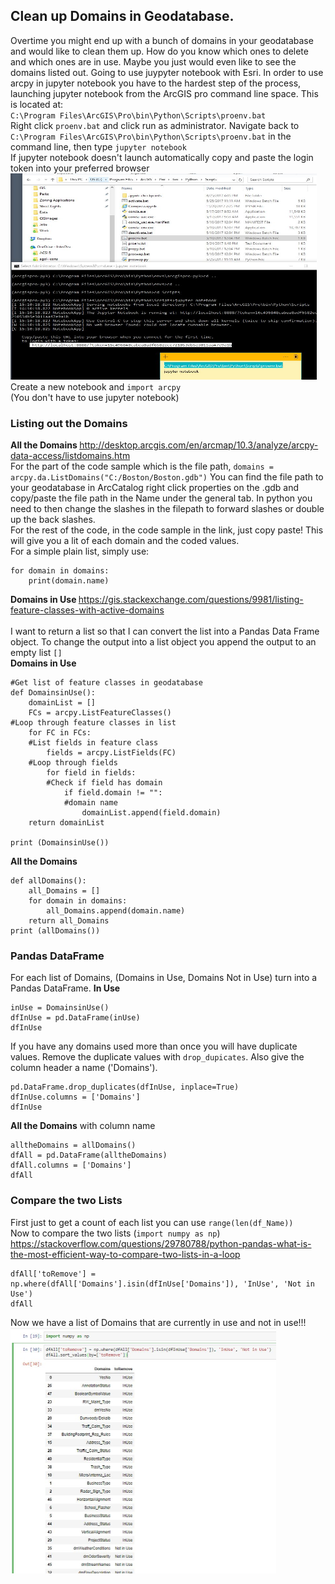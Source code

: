 ## Clean up Domains in Geodatabase.
Overtime you might end up with a bunch of domains in your geodatabase and would like to clean them up. How do you know which ones to delete and which ones are in use. Maybe you just would even like to see the domains listed out.
Going to use juypyter notebook with Esri. In order to use arcpy in jupyter notebook you have to the hardest step of the process, launching jupyter notebook from the ArcGIS pro command line space. This is located at: <br>
`C:\Program Files\ArcGIS\Pro\bin\Python\Scripts\proenv.bat` <br>
Right click `proenv.bat` and click run as administrator.
Navigate back to `C:\Program Files\ArcGIS\Pro\bin\Python\Scripts\proenv.bat` in the command line, then type `jupyter notebook` <br>
If jupyter notebook doesn't launch automatically copy and paste the login token into your preferred browser <br>
<img src="https://github.com/akell47/GIS/blob/master/GISImages/launchjupyterarcgis.JPG"
        width="490" height="330"/> <br>
Create a new notebook and `import arcpy` <br>
(You don't have to use jupyter notebook) <br>
### Listing out the Domains
<b> All the Domains </b> http://desktop.arcgis.com/en/arcmap/10.3/analyze/arcpy-data-access/listdomains.htm <br>
For the part of the code sample which is the file path, `domains = arcpy.da.ListDomains("C:/Boston/Boston.gdb")` You can find the file path to your geodatabase in ArcCatalog right click properties on the .gdb and copy/paste the file path in the Name under the general tab. In python you need to then change the slashes in the filepath to forward slashes or double up the back slashes. <br>
For the rest of the code, in the code sample in the link, just copy paste! This will give you a lit of each domain and the coded values. <br>
For a simple plain list, simply use:
```
for domain in domains:
    print(domain.name)
```

<b> Domains in Use </b> https://gis.stackexchange.com/questions/9981/listing-feature-classes-with-active-domains <br><br>
I want to return a list so that I can convert the list into a Pandas Data Frame object. To change the output into a list object you append the output to an empty list `[]` <br>
<b>Domains in Use</b>
```
#Get list of feature classes in geodatabase
def DomainsinUse():
    domainList = []
    FCs = arcpy.ListFeatureClasses()
#Loop through feature classes in list
    for FC in FCs:
    #List fields in feature class
        fields = arcpy.ListFields(FC)
    #Loop through fields
        for field in fields:
        #Check if field has domain
            if field.domain != "":
            #domain name
                domainList.append(field.domain)
    return domainList

print (DomainsinUse())
```
<b> All the Domains </b>
```
def allDomains():
    all_Domains = []
    for domain in domains:
        all_Domains.append(domain.name)
    return all_Domains
print (allDomains())
```
### Pandas DataFrame
For each list of Domains, (Domains in Use, Domains Not in Use) turn into a Pandas DataFrame.
<b>In Use</b>
```
inUse = DomainsinUse()
dfInUse = pd.DataFrame(inUse)
dfInUse
```
If you have any domains used more than once you will have duplicate values. Remove the duplicate values with `drop_dupicates`. Also give the column header a name ('Domains').
```
pd.DataFrame.drop_duplicates(dfInUse, inplace=True)
dfInUse.columns = ['Domains']
dfInUse
```
<b>All the Domains</b> with column name
```
alltheDomains = allDomains()
dfAll = pd.DataFrame(alltheDomains)
dfAll.columns = ['Domains']
dfAll
```
### Compare the two Lists
First just to get a count of each list you can use `range(len(df_Name))` <br>
Now to compare the two lists (`import numpy as np`) https://stackoverflow.com/questions/29780788/python-pandas-what-is-the-most-efficient-way-to-compare-two-lists-in-a-loop <br>
```
dfAll['toRemove'] = np.where(dfAll['Domains'].isin(dfInUse['Domains']), 'InUse', 'Not in Use')
dfAll
```
Now we have a list of Domains that are currently in use and not in use!!! <br>
<img src="https://github.com/akell47/GIS/blob/master/GISImages/DomainUseList.JPG"
        width="425" height="393"/> <br>
